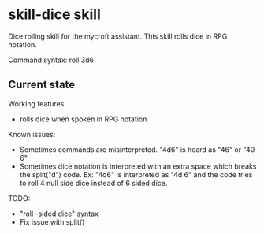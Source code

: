 # skill-dice skill

Dice rolling skill for the mycroft assistant.
This skill rolls dice in RPG notation.

Command syntax: <wake word> roll 3d6

## Current state

Working features:
 - rolls dice when spoken in RPG notation

Known issues:
 - Sometimes commands are misinterpreted. "4d6" is heard as "46" or "40 6"
 - Sometimes dice notation is interpreted with an extra space which breaks the split("d") code. Ex: "4d6" is interpreted as "4d 6" and the code tries to roll 4 null side dice instead of 6 sided dice.

TODO:
 - "roll <number> <number>-sided dice" syntax
 - Fix issue with split()
